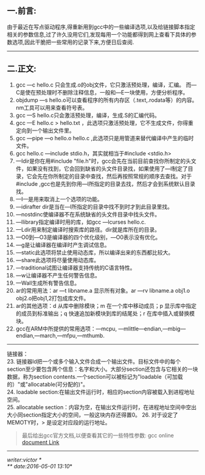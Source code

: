 ## 一.前言:<br>

由于最近在写点驱动程序,得重新用到gcc中的一些编译选项,以及给链接脚本指定相关的参数信息,过了许久没用它们,发现每用一个功能都得到网上查看下具体的参数选项,因此干脆把一些常用的记录下来,方便日后查阅.<br>

---

## 二.正文:<br>

1. gcc —c hello.c 只会生成.o的obj文件，它只激活预处理，编译，汇编。
而—C是使在预处理时不删除注释信息，一般和—E一块使用，方便分析程序。<br>
2. objdump —s hello.o可以查看程序的所有内存区（.text,.rodata等）的内容。nm工具可以用来查看符号表。<br>
3. gcc —S hello.c只会激活预处理，编译，生成.S的汇编代码。<br>
4. gcc —E hello.c > hello.txt  ，此选项只激活预处理，它不生成文件，你得重定向到一个输出文件里。<br>
5. gcc —pipe —o hello.o hello.c ,此选项只是用管道来替代编译中产生的临时文件。<br>
6. gcc hello.c —include stdio.h，其实就相当于#include <stdio.h><br>
7. —Idir是你在用#include "file.h"时，gcc会先在当前目前查找你所制定的头文件，如果没有找到，它会回到缺省的头文件目录找，如果使用了—I制定了目录，它会先在你所制定的目录中查找，然后再按照常规的顺序去查找。对于#include <file>,gcc也是先到你用—I所指定的目录去找，然后才会到系统默认目录找。<br>
8. —I—是用来取消上一个选项的功能。<br>
9. —idirafter dir是当在—I所指定的目录中找不到时才到此目录里找。<br>
10. —nostdinc使编译器不在系统缺省的头文件目录中找头文件。<br>
11. —llibrary指定编译时用的库，如gcc —lcurses hello.c.<br>
12. —Ldir用来制定编译时搜索库的路径。dir就是库所在的目录。<br>
13. —O0到—O3是编译器的四个优化级别，—O0表示没有优化。<br>
14. —g是让编译器在编译时产生调试信息。<br>
15. —static此选项将禁止使用动态库，所以编译出来的东西都比较大。<br>
16. —share此选项将尽量使用动态库。<br>
17. —traditional试图让编译器支持传统的C语言特性。<br>
18. —w让编译器不产生任何警告信息。<br>
19. —Wall生成所有警告信息。<br>
20. ar的常用用法：ar —t libname.a 显示所有对象。ar —rv libname.a obj1.o obj2.o把obj1,2打包成库文件。<br>
21. ar的其他选项：d 从库中删除模块；m 在一个库中移动成员；p 显示库中指定的成员到标准输出；q 快速追加新模块到库的结尾处；r 在库中插入或替换模块。<br>
22. gcc在ARM中所提供的常用选项：—mcpu, —mlittle—endian,—mbig—endian,—march,—mfpu,—mthumb.<br>

---


链接器：<br>
23. 链接器ld把一个或多个输入文件合成一个输出文件。目标文件中的每个section至少要包含两个信息：名字和大小。大部分section还包含与它相关的一块数据，称为section contents.一个section可以被标记为"loadable（可加载的）"或"allocatable(可分配的)"。<br>
24. loadable section:在输出文件运行时，相应的section内容被载入到进程地址空间。<br>
25. allocatable section：内容为空，在输出文件运行时，在进程地址空间中空出大小同section指定大小的空间，一般这块内存还得置0。
26. 对于设定了MEMOTY时，> 是设定对应段的运行地址。

> 最后给出gcc官方文档,以便查看其它的一些特性参数:
gcc online [document Link](https://gcc.gnu.org/onlinedocs/gcc-6.1.0/gcc/) <br>

---

*writer:victor * <br>
** date:2016-05-01 13:10**
